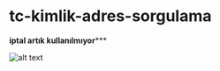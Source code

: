 # tc-kimlik-adres-sorgulama

****iptal artık kullanılmıyor*******



![alt text](https://i5.yapics.com/04/19/5319eZ4J04.png)
